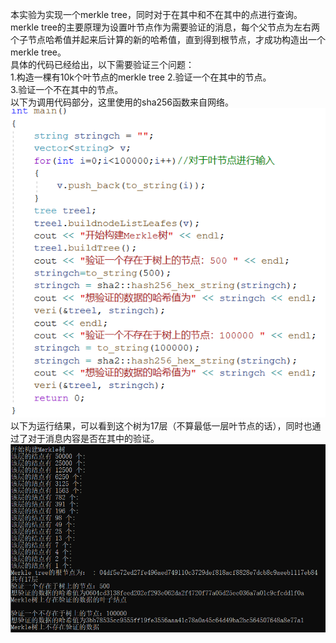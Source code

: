 本实验为实现一个merkle tree，同时对于在其中和不在其中的点进行查询。  
merkle tree的主要原理为设置叶节点作为需要验证的消息，每个父节点为左右两个子节点哈希值并起来后计算的新的哈希值，直到得到根节点，才成功构造出一个merkle tree。  
具体的代码已经给出，以下需要验证三个问题：  
1.构造一棵有10k个叶节点的merkle tree
2.验证一个在其中的节点。  
3.验证一个不在其中的节点。  
以下为调用代码部分，这里使用的sha256函数来自网络。  
![image](https://github.com/MAR-523/-/blob/main/pic/merkle2.png)  
以下为运行结果，可以看到这个树为17层（不算最低一层叶节点的话），同时也通过了对于消息内容是否在其中的验证。  
![image](https://github.com/MAR-523/-/blob/main/pic/merkle1.png)  
